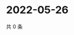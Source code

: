 # 2022-05-26

共 0 条

<!-- BEGIN WEIBO -->
<!-- 最后更新时间 Thu May 26 2022 09:26:00 GMT+0800 (China Standard Time) -->

<!-- END WEIBO -->
